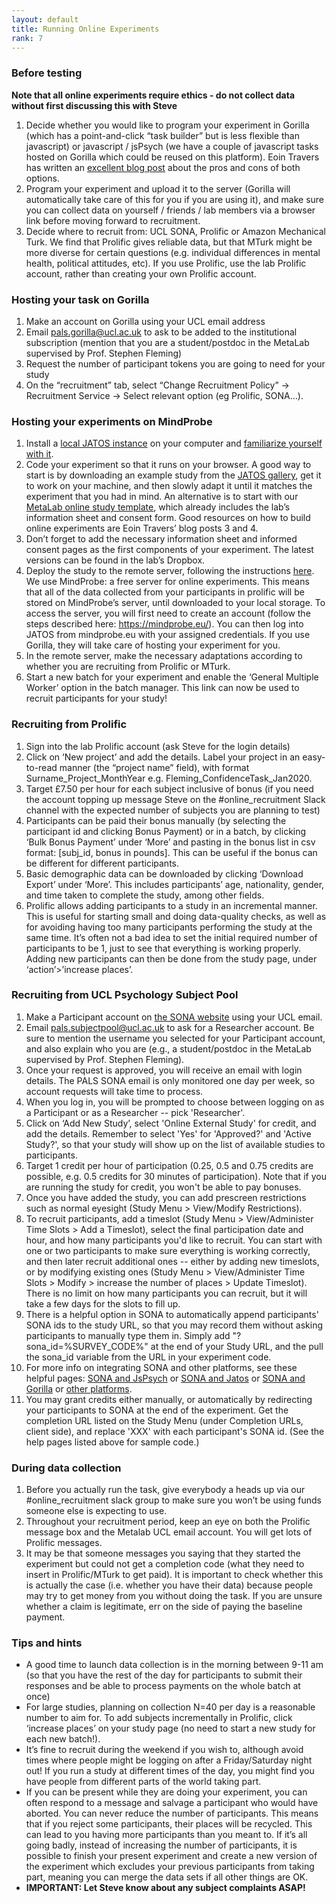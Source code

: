 ```yaml
---
layout: default
title: Running Online Experiments
rank: 7
---
```



### Before testing

**Note that all online experiments require ethics - do not collect data without first discussing this with Steve**

1. Decide whether you would like to program your experiment in Gorilla (which has a point-and-click “task builder” but is less flexible than javascript) or javascript / jsPsych (we have a couple of javascript tasks hosted on Gorilla which could be reused on this platform). Eoin Travers has written an [excellent blog post](http://www.eointravers.com/post/web-2/) about the pros and cons of both options. 
2. Program your experiment and upload it to the server (Gorilla will automatically take care of this for you if you are using it), and make sure you can collect data on yourself / friends / lab members via a browser link before moving forward to recruitment.
3. Decide where to recruit from: UCL SONA, Prolific or Amazon Mechanical Turk. We find that Prolific gives reliable data, but that MTurk might be more diverse for certain questions (e.g. individual differences in mental health, political attitudes, etc). If you use Prolific, use the lab Prolific account, rather than creating your own Prolific account.

### Hosting your task on Gorilla

1. Make an account on Gorilla using your UCL email address
2. Email pals.gorilla@ucl.ac.uk to ask to be added to the institutional subscription (mention that you are a student/postdoc in the MetaLab supervised by Prof. Stephen Fleming)
3. Request the number of participant tokens you are going to need for your study
4. On the “recruitment” tab, select “Change Recruitment Policy” -> Recruitment Service -> Select relevant option (eg Prolific, SONA…). 

### Hosting your experiments on MindProbe

1. Install a [local JATOS instance](https://www.jatos.org/Installation.html) on your computer and [familiarize yourself with it](http://www.jatos.org/Get-started.html).
2. Code your experiment so that it runs on your browser. A good way to start is by downloading an example study from the [JATOS gallery](https://www.jatos.org/Example-Studies.html), get it to work on your machine, and then slowly adapt it until it matches the experiment that you had in mind. An alternative is to start with our [MetaLab online study template](https://github.com/metacoglab/lab_wiki/blob/master/metalab_experiment_template.jzip), which already includes the lab’s information sheet and consent form. Good resources on how to build online experiments are Eoin Travers’ blog posts 3 and 4.
3. Don’t forget to add the necessary information sheet and informed consent pages as the first components of your experiment. The latest versions can be found in the lab’s Dropbox.
4. Deploy the study to the remote server, following the instructions [here](https://www.jatos.org/Deploy-to-a-server-installation.html). We use MindProbe: a free server for online experiments. This means that all of the data collected from your participants in prolific will be stored on MindProbe’s server, until downloaded to your local storage. To access the server, you will first need to create an account (follow the steps described here: https://mindprobe.eu/). You can then log into JATOS from mindprobe.eu with your assigned credentials. If you use Gorilla, they will take care of hosting your experiment for you.
5. In the remote server, make the necessary adaptations according to whether you are recruiting from Prolific or MTurk.
6. Start a new batch for your experiment and enable the ‘General Multiple Worker’ option in the batch manager. This link can now be used to recruit participants for your study!

### Recruiting from Prolific

1. Sign into the lab Prolific account (ask Steve for the login details)  	
2. Click on ‘New project’ and add the details. Label your project in an easy-to-read manner (the “project name” field), with format Surname_Project_MonthYear e.g. Fleming_ConfidenceTask_Jan2020. 
3. Target £7.50 per hour for each subject inclusive of bonus (if you need the account topping up message Steve on the #online_recruitment Slack channel with the expected number of subjects you are planning to test)
4. Participants can be paid their bonus manually (by selecting the participant id and clicking Bonus Payment) or in a batch, by clicking ‘Bulk Bonus Payment’ under ‘More’ and pasting in the bonus list in csv format: [subj_id, bonus in pounds]. This can be useful if the bonus can be different for different participants.
5. Basic demographic data can be downloaded by clicking ‘Download Export’ under ‘More’. This includes participants’ age, nationality, gender, and time taken to complete the study, among other fields.
6. Prolific allows adding participants to a study in an incremental manner. This is useful for starting small and doing data-quality checks, as well as for avoiding having too many participants performing the study at the same time. It’s often not a bad idea to set the initial required number of participants to be 1, just to see that everything is working properly. Adding new participants can then be done from the study page, under ‘action’>’increase places’.

### Recruiting from UCL Psychology Subject Pool

1. Make a Participant account on [the SONA website](https://uclpsychology.sona-systems.com/Default.aspx?ReturnUrl=%2f) using your UCL email.
2. Email pals.subjectpool@ucl.ac.uk to ask for a Researcher account. Be sure to mention the username you selected for your Participant account, and also explain who you are (e.g., a student/postdoc in the MetaLab supervised by Prof. Stephen Fleming).
3. Once your request is approved, you will receive an email with login details. The PALS SONA email is only monitored one day per week, so account requests will take time to process.
4. When you log in, you will be prompted to choose between logging on as a Participant or as a Researcher -- pick 'Researcher'.
5. Click on ‘Add New Study’, select 'Online External Study' for credit, and add the details. Remember to select 'Yes' for 'Approved?' and 'Active Study?', so that your study will show up on the list of available studies to participants.
6. Target 1 credit per hour of participation (0.25, 0.5 and 0.75 credits are possible, e.g. 0.5 credits for 30 minutes of participation). Note that if you are running the study for credit, you won't be able to pay bonuses. 
7. Once you have added the study, you can add prescreen restrictions such as normal eyesight (Study Menu > View/Modify Restrictions).
8. To recruit participants, add a timeslot (Study Menu > View/Administer Time Slots > Add a Timeslot), select the final participation date and hour, and how many participants you'd like to recruit. You can start with one or two participants to make sure everything is working correctly, and then later recruit additional ones -- either by adding new timeslots, or by modifying existing ones (Study Menu > View/Administer Time Slots > Modify > increase the number of places > Update Timeslot). There is no limit on how many participants you can recruit, but it will take a few days for the slots to fill up.
9. There is a helpful option in SONA to automatically append participants' SONA ids to the study URL, so that you may record them without asking participants to manually type them in. Simply add "?sona_id=%SURVEY_CODE%" at the end of your Study URL, and the pull the sona_id variable from the URL in your experiment code. 
10. For more info on integrating SONA and other platforms, see these helpful pages: [SONA and JsPsych](https://www.sona-systems.com/help/jspsych/) or [SONA and Jatos](https://osdoc.cogsci.nl/3.3/manual/osweb/sonasystems/) or [SONA and Gorilla](https://www.sona-systems.com/help/gorillasc/) or [other platforms](https://www.sona-systems.com/help/).
11. You may grant credits either manually, or automatically by redirecting your participants to SONA at the end of the experiment. Get the completion URL listed on the Study Menu (under Completion URLs, client side), and replace 'XXX' with each participant's SONA id. (See the help pages listed above for sample code.)

### During data collection

1. Before you actually run the task, give everybody a heads up via our #online_recruitment slack group to make sure you won’t be using funds someone else is expecting to use.
2. Throughout your recruitment period, keep an eye on both the Prolific message box and the Metalab UCL email account. You will get lots of Prolific messages. 
3. It may be that someone messages you saying that they started the experiment but could not get a completion code (what they need to insert in Prolific/MTurk to get paid). It is important to check whether this is actually the case (i.e. whether you have their data) because people may try to get money from you without doing the task. If you are unsure whether a claim is legitimate, err on the side of paying the baseline payment.

### Tips and hints

* A good time to launch data collection is in the morning between 9-11 am (so that you have the rest of the day for participants to submit their responses and be able to process payments on the whole batch at once)
* For large studies, planning on collection N=40 per day is a reasonable number to aim for. To add subjects incrementally in Prolific, click ‘increase places’ on your study page (no need to start a new study for each new batch!). 
* It’s fine to recruit during the weekend if you wish to, although avoid times where people might be logging on after a Friday/Saturday night out! If you run a study at different times of the day, you might find you have people from different parts of the world taking part.
* If you can be present while they are doing your experiment, you can often respond to a message and salvage a participant who would have aborted. You can never reduce the number of participants. This means that if you reject some participants, their places will be recycled. This can lead to you having more participants than you meant to.  If it’s all going badly, instead of increasing the number of participants, it is possible to finish your present experiment and create a new version of the experiment which excludes your previous participants from taking part, meaning you can merge the data sets if all other things are OK.
* **IMPORTANT: Let Steve know about any subject complaints ASAP!**
